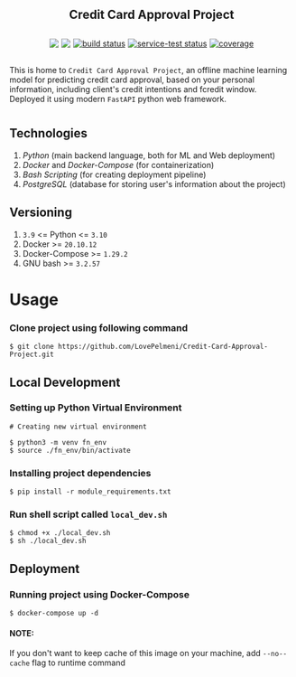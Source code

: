 <div style="text-align:center; margin-bottom: 30px">
  <h2> Credit Card Approval Project</h2>
</div>

[comment]: <> ("Docs Badges goes there")

<div class="container badges" 
style="display: flex; justify-content: center; column-gap: 5px; margin-bottom: 30px">

<a href="https://github.com/badges/shields/pulse" alt="Activity">
        <img src="https://img.shields.io/badge/version-1.2.3-blue" /></a>

<a href="https://github.com/badges/shields/pulse" alt="Activity">
        <img src="https://img.shields.io/github/commit-activity/m/badges/shields" /></a>
    
<a href="https://circleci.com/gh/badges/shields/tree/master">
    <img src="https://img.shields.io/circleci/project/github/badges/shields/master" alt="build status">
</a>
    
<a href="https://circleci.com/gh/badges/daily-tests">
    <img src="https://img.shields.io/circleci/project/github/badges/daily-tests?label=service%20tests" alt="service-test status">
</a>

<a href="https://coveralls.io/github/badges/shields">
    <img src="https://img.shields.io/coveralls/github/badges/shields"
            alt="coverage">
</a>

</div>

<div style="margin-bottom: 40px">

This is home to `Credit Card Approval Project`, an offline machine learning model
for predicting credit card approval, based on your personal information, including client's credit intentions and fcredit window. Deployed it using modern `FastAPI` python web framework.

</div> 

## Technologies 

1. *Python* (main backend language, both for ML and Web deployment)
2. *Docker* and *Docker-Compose* (for containerization)
3. *Bash Scripting* (for creating deployment pipeline)
4. *PostgreSQL* (database for storing user's information about the project)

## Versioning

1. `3.9` <= Python <= `3.10`
2. Docker >= `20.10.12`
3. Docker-Compose >= `1.29.2`
3. GNU bash >= `3.2.57`

# Usage


### Clone project using following command

```
$ git clone https://github.com/LovePelmeni/Credit-Card-Approval-Project.git
```

## Local Development
### Setting up Python Virtual Environment

```
# Creating new virtual environment

$ python3 -m venv fn_env
$ source ./fn_env/bin/activate 
```
### Installing project dependencies

```
$ pip install -r module_requirements.txt
```

### Run shell script called `local_dev.sh`
```
$ chmod +x ./local_dev.sh
$ sh ./local_dev.sh
```

## Deployment

### Running project using Docker-Compose

```
$ docker-compose up -d 
```

#### NOTE:

If you don't want to keep cache of this image on your machine,
add  `--no--cache` flag to runtime command
    
    
    